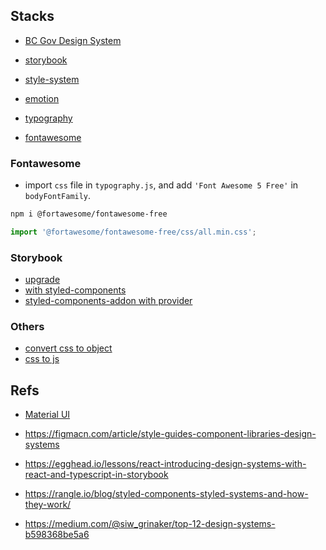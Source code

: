 ## Stacks

- [BC Gov Design System](https://developer.gov.bc.ca/Design-System/About-the-Design-System)

- [storybook](https://www.learnstorybook.com/)

- [style-system](https://styled-system.com/)

- [emotion](https://github.com/emotion-js/emotion)

- [typography](https://github.com/KyleAMathews/typography.js)

- [fontawesome](https://fontawesome.com/)

### Fontawesome

- import `css` file in `typography.js`, and add `'Font Awesome 5 Free'` in `bodyFontFamily`.

```bash
npm i @fortawesome/fontawesome-free
```

```js
import '@fortawesome/fontawesome-free/css/all.min.css';
```

### Storybook

- [upgrade](https://medium.com/storybookjs/storybook-6-migration-guide-200346241bb5)
- [with styled-components](https://github.com/echoulen/storybook-addon-styled-component-theme)
- [styled-components-addon with provider](https://medium.com/encode/setting-up-storybook-with-material-ui-and-styled-components-5bdacb6db866)

### Others

- [convert css to object](https://staxmanade.com/CssToReact/)
- [css to js](https://transform.tools/css-to-js)

## Refs

- [Material UI](https://material-ui.com/)

- https://figmacn.com/article/style-guides-component-libraries-design-systems

- https://egghead.io/lessons/react-introducing-design-systems-with-react-and-typescript-in-storybook

- https://rangle.io/blog/styled-components-styled-systems-and-how-they-work/

- https://medium.com/@siw_grinaker/top-12-design-systems-b598368be5a6
